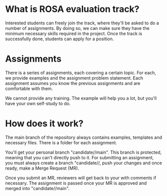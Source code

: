 # What is ROSA evaluation track?
Interested students can freely join the track, where they'll be asked to do a number of assignments. By doing so, we can make sure they have the minimum necessary skills required in the project. Once the track is successfully done, students can apply for a position. 

# Assignments
There is a series of assignments, each covering a certain topic. For each, we provide examples and the assignment problem statement. Each assignment assumes you know the previous assignments and are comfortable with them.

We cannot provide any training. The example will help you a lot, but you'll have your own self-study to do.

# How does it work?
The main branch of the repository always contains examples, templates and necessary files. There is a folder for each assignment. 

You'll get your personal branch "candidate/<your-name>/main". This branch is protected, meaning that you can't directly push to it. For submitting an assignment, you must always create a branch "candidate/<your-name>/<desired-branch-name>, push your changes and once ready, make a Merge Request (MR).

Once you submit an MR, reviewers will get back to your with comments if necessary. The assignment is passed once your MR is approved and merged into "candidate/<your-name>/main".
